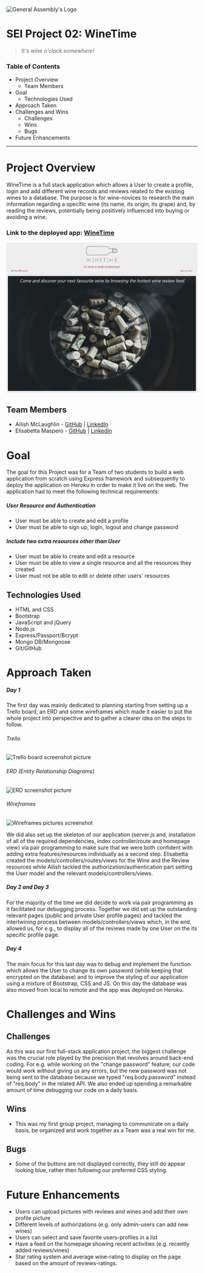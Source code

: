 ![General Assembly's Logo](https://camo.githubusercontent.com/603ef5eae7d28900a9678ae96c6c60a9c72f8a059c328b28cf978df999cea1f8/68747470733a2f2f692e696d6775722e636f6d2f6c7a56493364382e706e67)
# SEI Project 02: WineTime
> *It's wine o'clock somewhere!*

### Table of Contents
- Project Overview
    - Team Members
- Goal
    - Technologies Used
- Approach Taken
- Challenges and Wins
    - Challenges
    - Wins
    - Bugs
- Future Enhancements 

--- 

# Project Overview
WineTime is a full stack application which allows a User to create a profile, login and add different wine records and reviews related to the existing wines to a database. The purpose is for wine-novices to research the main information regarding a specific wine (its name, its origin, its grape) and, by reading the reviews, potentially being positively influenced into buying or avoiding a wine. 
### Link to the deployed app: [WineTime](https://wineappsei64.herokuapp.com/)
![HomePage](/public/images/WineTime.png)

## Team Members
- Ailish McLaughlin - [GitHub](https://github.com/ailishmcl) | [LinkedIn](www.linkedin.com/in/ailish-mclaughlin)
- Elisabetta Maspero - [GitHub](https://github.com/emaspero) | [LinkedIn](https://www.linkedin.com/in/elisabetta-maspero/)

# Goal
The goal for this Project was for a Team of two students to build a web application from scratch using Express framework and subsequently to deploy the application on Heroku in order to make it live on the web. 
The application had to meet the following technical requirements:
##### User Resource and Authentication
- User must be able to create and edit a profile
- User must be able to sign up, login, logout and change password

##### Include two extra resources other than User
- User must be able to create and edit a resource
- User must be able to view a single resource and all the resources they created
- User must not be able to edit or delete other users' resources

## Technologies Used
- HTML and CSS
- Bootstrap 
- JavaScript and jQuery
- Node.js
- Express/Passport/Bcrypt
- Mongo DB/Mongoose
- Git/GitHub

# Approach Taken
##### Day 1
The first day was mainly dedicated to planning starting from setting up a Trello board, an ERD and some wireframes which made it easier to put the whole project into perspective and to gather a clearer idea on the steps to follow.
###### Trello
![Trello board screenshot picture](/public/images/trello-screenshot.png)
###### ERD (Entity Relationship Diagrams)
![ERD screenshot picture](/public/images/erd-screenshot.png)
###### Wireframes
![Wireframes pictures screenshot](/public/images/wireframes-screenshot.png)

We did also set up the skeleton of our application (server.js and, installation of all of the required dependencies, index controller/route and homepage view) via pair programming to make sure that we were both confident with adding extra features/resources individually as a second step.
Elisabetta created the models/controllers/routes/views for the Wine and the Review resources while Ailish tackled the authorization/authentication part setting the User model and the relevant models/controllers/views.

##### Day 2 and Day 3
For the majority of the time we did decide to work via pair programming as it facilitated our debugging process.
Together we did set up the outstanding relevant pages (public and private User profile pages) and tackled the intertwining process between models/controllers/views which, in the end, allowed us, for e.g., to display all of the reviews made by one User on the its specific profile page.

##### Day 4
The main focus for this last day was to debug and implement the function which allows the User to change its own password (while keeping that encrypted on the database) and to improve the styling of our application using a mixture of Bootstrap, CSS and JS.
On this day the database was also moved from local to remote and the app was deployed on Heroku.

# Challenges and Wins
## Challenges
As this was our first full-stack application project, the biggest challenge was the crucial role played by the precision that revolves around back-end coding. For e.g. while working on the "change password" feature, our code would work without giving us any errors, but the new password was not being sent to the database because we typed "req.body.password" instead of "req.body" in the related API. We also ended up spending a remarkable amount of time debugging our code on a daily basis. 
## Wins
- This was my first group project, managing to communicate on a daily basis, be organized and work together as a Team was a real win for me.

## Bugs
- Some of the buttons are not displayed correctly, they still do appear looking blue, rather then following our preferred CSS styling.

# Future Enhancements
- Users can upload pictures with reviews and wines and add their own profile picture
- Different levels of authorizations (e.g. only admin-users can add new wines)
- Users can select and save favorite users-profiles in a list
- Have a feed on the homepage showing recent activities (e.g. recently added reviews/vines)
- Star rating system and average wine-rating to display on the page based on the amount of reviews-ratings.